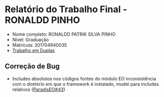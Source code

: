 # Relatório do Trabalho Final - RONALDD PINHO

* Nome completo: RONALDD PATRIK SILVA PINHO
* Nível: Graduação
* Matrícula: 201704940035
* [Trabalho em Duplas](duplas/Dupla_RONALD_WAGNER.md)

## Correção de Bug

* Includes absolutos nos códigos fontes do módulo EO inconsistência com o diretório em que
o framework é instalado, mudei para includes relativos ([ParadisEO#43](https://github.com/nojhan/paradiseo/pull/43))


